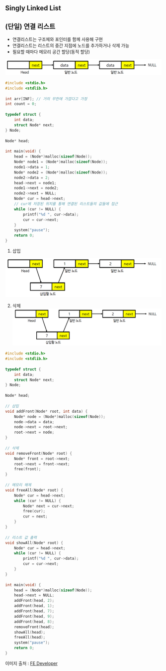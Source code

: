 

## Singly Linked List 
## (단일) 연결 리스트

* 연결리스트는 구조체와 포인터를 함께 사용해 구현
* 연결리스트는 리스트의 중간 지점에 노드를 추가하거나 삭제 가능
* 필요할 때마다 메모리 공간 할당(동적 할당)


![단일연결](./image/single.png)


```c
#include <stdio.h>
#include <stdlib.h>

int arr[INF]; // 거의 무한에 가깝다고 가정
int count = 0;

typedef struct {
	int data;
	struct Node* next;
} Node;

Node* head;

int main(void) {
	head = (Node*)malloc(sizeof(Node));
	Node* node1 = (Node*)malloc(sizeof(Node));
	node1->data = 1;
	Node* node2 = (Node*)malloc(sizeof(Node));
	node2->data = 2;
	head->next = node1;
	node1->next = node2;
	node2->next = NULL;
	Node* cur = head->next; 
	// cur에 저장된 위치를 통해 연결된 리스트들의 값들에 접근
	while (cur != NULL) {
		printf("%d ", cur->data);
		cur = cur->next;
	}
	system("pause");
	return 0;
}
```


1. 삽입

![삽입](./image/insing.png)  



2. 삭제
![삭제](./image/insing.png)

```c
#include <stdio.h>
#include <stdlib.h>

typedef struct {
	int data;
	struct Node* next;
} Node;

Node* head;

// 삽입
void addFront(Node* root, int data) {
	Node* node = (Node*)malloc(sizeof(Node));
	node->data = data;
	node->next = root->next;
	root->next = node;
}

// 삭제
void removeFront(Node* root) {
	Node* front = root->next;
	root->next = front->next;
	free(front);
}

// 메모리 해제
void freeAll(Node* root) {
	Node* cur = head->next;
	while (cur != NULL) {
		Node* next = cur->next;
		free(cur);
		cur = next;
	}
}

// 리스트 값 출력
void showAll(Node* root) {
	Node* cur = head->next;
	while (cur != NULL) {
		printf("%d ", cur->data);
		cur = cur->next;
	}
}

int main(void) {
	head = (Node*)malloc(sizeof(Node));
	head->next = NULL;
	addFront(head, 2);
	addFront(head, 1);
	addFront(head, 7);
	addFront(head, 9);
	addFront(head, 8);
	removeFront(head);
	showAll(head);
	freeAll(head);
	system("pause");
	return 0;
}
```

이미지 출처
: [FE Developer](https://velog.io/@keemtj/%EC%9E%90%EB%A3%8C%EA%B5%AC%EC%A1%B0-%EB%A7%81%ED%81%AC%EB%93%9C-%EB%A6%AC%EC%8A%A4%ED%8A%B8Linked-List)

